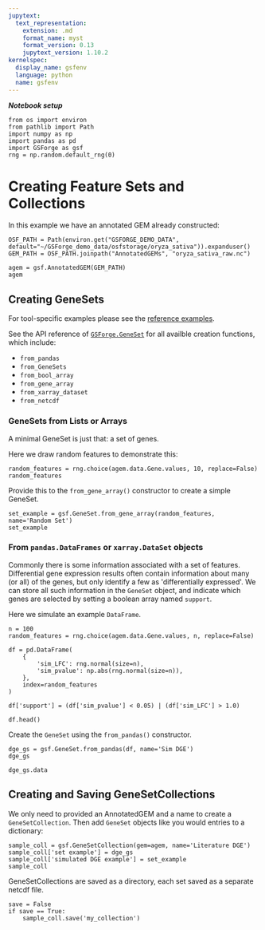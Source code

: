```yaml
---
jupytext:
  text_representation:
    extension: .md
    format_name: myst
    format_version: 0.13
    jupytext_version: 1.10.2
kernelspec:
  display_name: gsfenv
  language: python
  name: gsfenv
---
```


***Notebook setup***

```{code-cell} ipython3
from os import environ
from pathlib import Path
import numpy as np
import pandas as pd
import GSForge as gsf
rng = np.random.default_rng(0)
```

# Creating Feature Sets and Collections

In this example we have an annotated GEM already constructed:

```{code-cell} ipython3
OSF_PATH = Path(environ.get("GSFORGE_DEMO_DATA", default="~/GSForge_demo_data/osfstorage/oryza_sativa")).expanduser()
GEM_PATH = OSF_PATH.joinpath("AnnotatedGEMs", "oryza_sativa_raw.nc")
```

```{code-cell} ipython3
agem = gsf.AnnotatedGEM(GEM_PATH)
agem
```

## Creating GeneSets

For tool-specific examples please see the [reference examples](../reference_examples/ref_examples_index).

See the API reference of [`GSForge.GeneSet`](../API/GSForge.models) for all availble creation functions, which include:
+ `from_pandas`
+ `from_GeneSets`
+ `from_bool_array`
+ `from_gene_array`
+ `from_xarray_dataset`
+ `from_netcdf`


### GeneSets from Lists or Arrays

A minimal GeneSet is just that: a set of genes.

Here we draw random features to demonstrate this:

```{code-cell} ipython3
random_features = rng.choice(agem.data.Gene.values, 10, replace=False)
random_features
```

Provide this to the `from_gene_array()` constructor to create a simple GeneSet.

```{code-cell} ipython3
set_example = gsf.GeneSet.from_gene_array(random_features, name='Random Set')
set_example
```

### From `pandas.DataFrames` or `xarray.DataSet` objects

Commonly there is some information associated with a set of features.
Differential gene expression results often contain information about many (or all) of the genes, but only identify a few as 'differentially expressed'.
We can store all such information in the `GeneSet` object, and indicate which genes are selected by setting a boolean array named `support`.

Here we simulate an example `DataFrame`.

```{code-cell} ipython3
n = 100
random_features = rng.choice(agem.data.Gene.values, n, replace=False)

df = pd.DataFrame(
    {
        'sim_LFC': rng.normal(size=n),
        'sim_pvalue': np.abs(rng.normal(size=n)),
    },
    index=random_features
)

df['support'] = (df['sim_pvalue'] < 0.05) | (df['sim_LFC'] > 1.0)

df.head()
```

Create the `GeneSet` using the `from_pandas()` constructor.

```{code-cell} ipython3
dge_gs = gsf.GeneSet.from_pandas(df, name='Sim DGE')
dge_gs
```

```{code-cell} ipython3
dge_gs.data
```

## Creating and Saving GeneSetCollections

We only need to provided an AnnotatedGEM and a name to create a `GeneSetCollection`.
Then add `GeneSet` objects like you would entries to a dictionary:

```{code-cell} ipython3
sample_coll = gsf.GeneSetCollection(gem=agem, name='Literature DGE')
sample_coll['set example'] = dge_gs
sample_coll['simulated DGE example'] = set_example
sample_coll
```

GeneSetCollections are saved as a directory, each set saved as a separate netcdf file.

```{code-cell} ipython3
save = False
if save == True:
    sample_coll.save('my_collection')
```
